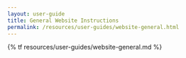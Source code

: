 ```yaml
---
layout: user-guide
title: General Website Instructions
permalink: /resources/user-guides/website-general.html
---
```


{% tf resources/user-guides/website-general.md %}
